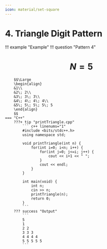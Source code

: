 ```yaml
---
icon: material/set-square
---
```


# 4. Triangle Digit Pattern

!!! example "Example"
    !!! question "Pattern 4"
        <h1 align="center">$N = 5$</h1>
        
        $$\Large
        \begin{align}
        &1\\
        &2\; 2\\
        &3\; 3\; 3\\
        &4\; 4\; 4\; 4\\
        &5\; 5\; 5\; 5\; 5
        \end{align}
        $$
    === "C++"
        ???+ tip "printTriangle.cpp"
            ``` c++ linenums="1"
            #include <bits/stdc++.h>
            using namespace std;

            void printTriangle(int n) {
                for(int i=0; i<n; i++) {
                    for(int j=0; j<=i; j++) {
                        cout << i+1 << " ";
                    }
                    cout << endl;
                }
            }

            int main(void) {
                int n;
                cin >> n;
                printTriangle(n);
                return 0;
            }
            ```
        ??? success "Output"
            ```
            5
            1
            2 2 
            3 3 3 
            4 4 4 4 
            5 5 5 5 5
            ```